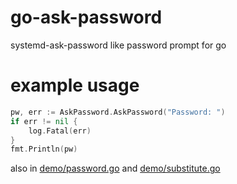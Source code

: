# go-ask-password
systemd-ask-password like password prompt for go

# example usage
```go
pw, err := AskPassword.AskPassword("Password: ")
if err != nil {
	log.Fatal(err)
}
fmt.Println(pw)
```
also in <a href=./demo/password.go>demo/password.go</a> and <a href=./demo/substitute.go>demo/substitute.go</a>